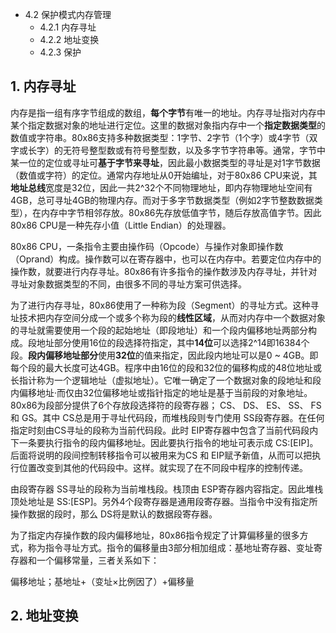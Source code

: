 - 4.2 保护模式内存管理 
    - 4.2.1 内存寻址
    - 4.2.2 地址变换
    - 4.2.3 保护
    
## 1. 内存寻址

内存是指一组有序字节组成的数组，**每个字节**有唯一的地址。内存寻址指对内存中某个指定数据对象的地址进行定位。这里的数据对象指内存中一个**指定数据类型**的数值或字符串。80x86支持多种数据类型：1字节、2字节（1个字）或4字节（双字或长字）的无符号整型数或有符号整型数，以及多字节字符串等。通常，字节中某一位的定位或寻址可**基于字节来寻址**，因此最小数据类型的寻址是对1字节数据（数值或字符）的定位。通常内存地址从0开始编址，对于80x86 CPU来说，其**地址总线**宽度是32位，因此一共2\^32个不同物理地址，即内存物理地址空间有4GB，总可寻址4GB的物理内存。而对于多字节数据类型（例如2字节整数数据类型），在内存中字节相邻存放。80x86先存放低值字节，随后存放高值字节。因此80x86 CPU是一种先存小值（Little Endian）的处理器。

80x86 CPU，一条指令主要由操作码（Opcode）与操作对象即操作数（Oprand）构成。操作数可以在寄存器中，也可以在内存中。若要定位内存中的操作数，就要进行内存寻址。80x86有许多指令的操作数涉及内存寻址，并针对寻址对象数据类型的不同，由很多不同的寻址方案可供选择。

为了进行内存寻址，80x86使用了一种称为段（Segment）的寻址方式。这种寻址技术把内存空间分成一个或多个称为段的**线性区域**，从而对内存中一个数据对象的寻址就需要使用一个段的起始地址（即段地址）和一个段内偏移地址两部分构成。段地址部分使用16位的段选择符指定，其中**14位**可以选择2\^14即16384个段。**段内偏移地址部分**使用**32位**的值来指定，因此段内地址可以是0 ~ 4GB。即每个段的最大长度可达4GB。程序中由16位的段和32位的偏移构成的48位地址或长指计称为一个逻辑地址（虚拟地址）。它唯一确定了一个数据对象的段地址和段内偏移地址·而仅由32位偏移地址或指针指定的地址是基于当前段的对象地址。
80x86为段部分提供了6个存放段选择符的段寄存器； CS、 DS、 ES、 SS、 FS和 GS。其中 CS总是用于寻址代码段，而堆栈段则专门使用 SS段寄存器。在任何指定时刻由CS寻址的段称为当前代码段。此时 EIP寄存器中包含了当前代码段内下一条要执行指令的段内偏移地址。因此要执行指令的地址可表示成 CS:[EIP]。后面将说明的段间控制转移指令可以被用来为CS
和 EIP赋予新值，从而可以把执行位置改变到其他的代码段中。这样。就实现了在不同段中程序的控制传递。

由段寄存器 SS寻址的段称为当前堆栈段。栈顶由 ESP寄存器内容指定。因此堆栈顶处地址是 SS:[ESP]。另外4个段寄存器是通用段寄存器。当指令中没有指定所操作数据的段时，那么 DS将是默认的数据段寄存器。

为了指定内存操作数的段内偏移地址，80x86指令规定了计算偏移量的很多方式，称为指令寻址方式。指令的偏移量由3部分相加组成：基地址寄存器、变址寄存器和一个偏移常量，三者关系如下：

偏移地址；基地址+（变址×比例因了）+偏移量

## 2. 地址变换